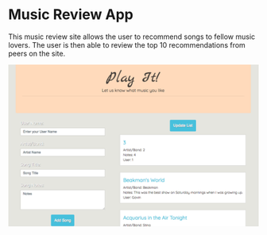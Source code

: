 # Music Review App

This music review site allows the user to recommend songs to fellow music lovers. The user is then able to review the top 10 recommendations from peers on the site.

<img src="resources/final.png" width="600px">
